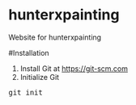 # hunterxpainting
Website for hunterxpainting

#Installation
1. Install Git at https://git-scm.com
2. Initialize Git
<pre>git init</pre>
